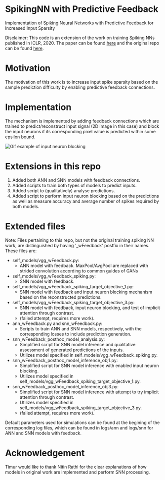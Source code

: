 # SpikingNN with Predictive Feedback
Implementation of Spiking Neural Networks with Predictive Feedback for Increased Input Sparsity

Disclaimer: This code is an extension of the work on training Spiking NNs published in ICLR, 2020. The paper can be found [here](https://openreview.net/forum?id=B1xSperKvH) and the original repo can be found [here](https://github.com/nitin-rathi/hybrid-snn-conversion).

# Motivation
The motivation of this work is to increase input spike sparsity based on the sample prediction difficulty by enabling predictive feedback connections.

# Implementation
The mechanism is implemented by adding feedback connections which are trained to predict/reconstruct input signal (2D image in this case) and block the input neurons if its corresponding pixel value is predicted within some epsilon bound.

![Gif example of input neuron blocking](https://github.com/TimurIbrayev/SpikingNN_with_PredictiveFeedback/blob/main/trained_models/snn/snn_vgg5_wfeedback_mnist_50_tradeoff1.0_typelast_t_posthoc_analysis_predictions_and_binarydiff_epsilon%3D0.1.gif)


# Extensions in this repo
1. Added both ANN and SNN models with feedback connections.
2. Added scripts to train both types of models to predict inputs.
3. Added script to (qualitatively) analyse predictions.
4. Added script to perform input neuron blocking based on the predictions as well as measure accuracy and average number of spikes required by both models.

# Extended files
Note: Files pertaining to this repo, but not the original training spiking NN work, are distinguished by having '\_wFeedback' postfix in their names.
These files are:
* self_models/vgg_wFeedback.py:
  * ANN model with feedback. MaxPool/AvgPool are replaced with strided convolution according to common guides of GANs
* self_models/vgg_wFeedback_spiking.py:
  * SNN model with feedback.
* self_models/vgg_wFeedback_spiking_target_objective_1.py:
  * SNN model with feedback and input neuron blocking mechanism based on the reconstructed predictions.
* self_models/vgg_wFeedback_spiking_target_objective_3.py:
  * SNN model with feedback, input neuron blocking, and test of implicit attention through contrast. 
  * (failed attempt, requires more work).
* ann_wFeedback.py and snn_wFeedback.py:
  * Scripts to train ANN and SNN models, respectively, with the corresponding losses to include prediction generation.
* snn_wFeedback_posthoc_model_analysis.py:
  * Simplified script for SNN model inference and qualitative assessment of generated predictions of the inputs.
  * Utilizes model specified in self_models/vgg_wFeedback_spiking.py.
* snn_wFeedback_posthoc_model_inference_obj1.py:
  * Simplified script for SNN model inference with enabled input neuron blocking. 
  * Utilizes model specified in self_models/vgg_wFeedback_spiking_target_objective_1.py.
* snn_wFeedback_posthoc_model_inference_obj3.py:
  * Simplified script for SNN model inference with attempt to try implicit attention through contrast.
  * Utilizes model specified in self_models/vgg_wFeedback_spiking_target_objective_3.py.
  * (failed attempt, requires more work).

Default parameters used for simulations can be found at the begining of the corresponding log files, which can be found in logs/ann and logs/snn for ANN and SNN models with feedback.

# Acknowledgement
Timur would like to thank Nitin Rathi for the clear explanations of how models in original work are implemented and perform SNN processing.
